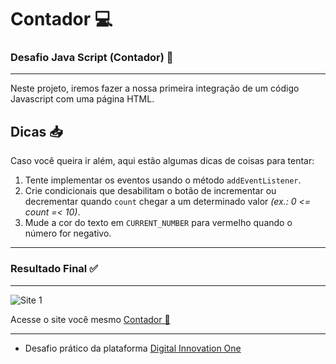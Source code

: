 # Contador :computer:

### Desafio Java Script (Contador) :mag_right:
***
Neste projeto, iremos fazer a nossa primeira integração de um código Javascript com uma página HTML.

## Dicas :inbox_tray:
Caso você queira ir além, aqui estão algumas dicas de coisas para tentar:

1. Tente implementar os eventos usando o método `addEventListener`. 
2. Crie condicionais que desabilitam o botão de incrementar ou decrementar quando `count` chegar a um determinado valor *(ex.: 0 <= count =< 10)*.
3. Mude a cor do texto em `CURRENT_NUMBER` para vermelho quando o número for negativo.
***

### Resultado Final :white_check_mark:
***
 ![Site 1](https://github.com/ericcastroc/Dio-Bootcamp-FullStack/blob/main/Spread%20Fullstack%20Developer/Modulo%20Javascript/Contador/imagens/Screenshot_1.png?raw=true)

Acesse o site você mesmo [Contador :beginner:](https://ericcastroc.github.io/Dio-Bootcamp-FullStack/Spread%20Fullstack%20Developer/Modulo%20Javascript/Contador/)
***
- Desafio prático da plataforma [Digital Innovation One](https://web.digitalinnovation.one/home "Digital Innovation One")
